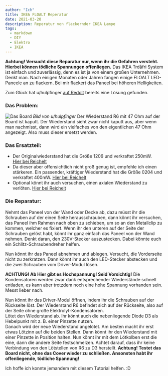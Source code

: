 ```yaml
---
author: "Ich"
title: IKEA FLOALT Reperatur
date: 2021-03-20
description: Reperatur von flackernder IKEA Lampe
tags:
  - markdown
  - DIY
  - Elektro
  - IKEA
---
```

**Achtung! Versucht diese Reparatur nur, wenn ihr die Gefahren versteht. Hierbei können tödliche Spannungen offenliegen.**
Das IKEA Trdåfri System ist einfach und zuverlässig, denn es ist ja von einem großen Unternehmen. Denkt man.
Nach einigen Monaten oder Jahren fangen einige FLOALT LED-Paneele an zu flackern. Bei mir flackert das Paneel bei höheren Helligkeiten.

Zum Glück hat u/hulpfinger [auf Reddit](https://www.reddit.com/r/tradfri/comments/ac9vqr/blinking_flickering_floalt_panel/) bereits eine Lösung gefunden.
### Das Problem:
![Das Board](https://preview.redd.it/nden6bwcn9821.jpg?width=800&format=pjpg&auto=webp&v=enabled&s=d2747148245fc63262da49d5f6f66586f4c38a09)
_Bild von u/hulpfinger_
Der Wiederstand R6 mit 47 Ohm auf der Board ist kaputt. Der Wiederstand sieht zwar nicht kaputt aus, aber wenn man nachmisst, dann wird ein vielfaches von den eigentlichen 47 Ohm angezeigt. Also muss dieser ersetzt werden. 
### Das Ersatzteil:
 * Der Originalwiederstand hat die Größe 1206 und verkraftet 250mW.  
 [Hier bei Reichelt](https://www.reichelt.de/smd-widerstand-1206-47-ohm-250-mw-1--wal-wr12x47r0ftl-p346682.html?&trstct=pos_0&nbc=1)
 * Da dieser aber offensichtlich nicht groß genug ist, empfehle ich einen stärkeren. Ein passender, kräftiger Wiederstand hat die Größe 0204 und verkraftet 400mW.
 [Hier bei Reichelt](https://www.reichelt.de/melf-widerstand-0204-47-ohm-400-mw-1--vit-zc204-47r-p277736.html?&trstct=pos_1&nbc=1)
 * Optional könnt ihr auch versuchen, einen axialen Wiederstand zu verlöten.
 [Hier bei Reichelt](https://www.reichelt.de/widerstand-metalloxyd-47-ohm-0207-1-0-w-5--1w-47-p1824.html?&trstct=pos_3&nbc=1)
### Die Reparatur:
Nehmt das Paneel von der Wand oder Decke ab, dazu müsst ihr die Schrauben auf der einen Seite herausschrauben, dann könnt ihr versuchen, das Paneel ihm Rahmen nach oben zu schieben, um so an den Metallclip zu kommen, welcher es fixiert. Wenn ihr den unteren auf der Seite der Schrauben gelöst habt, könnt ihr ganz einfach das Paneel von der Wand nehmen. Denkt daran, den 230V-Stecker auszustecken. Dabei könnte euch ein Schlitz-Schraubendreher helfen.  

Nun könnt ihr das Paneel abnehmen und ablegen. Versucht, die Vorderseite nicht zu zerkratzen. Dann könnt ihr auch den LED-Stecker abstecken und die zwei Schrauben vom Driver-Modul lösen.  

**ACHTUNG! Ab Hier gibt es Hochspannung! Seid Vorsichtig!**
Die Kondensatoren werden zwar dank entsprechender Wiederstände schnell entladen, es kann aber trotzdem noch eine hohe Spannung vorhanden sein. Messt lieber nach.

Nun könnt ihr das Driver-Modul öffnen, indem ihr die Schrauben auf der Rückseite löst. Der Wiederstand R6 befindet sich auf der Rückseite, also auf der Seite ohne große Elektrolyt-Kondensatoren.  
Lötet den Wiederstand ab. Ihr könnt auch die nebenliegende Diode D3 als Hebelpunkt mit z. B. einer Pinzette nutzen.  
Danach wird der neue Wiederstand angelötet. Am besten macht ihr erst etwas Lötzinn auf die beiden Stellen. Dann könnt ihr den Wiederstand mit einer Pinzette in Position halten. Nun könnt ihr mit dem Lötkolben erst die eine, dann die andere Seite festschmelzen. Achtet darauf, dass ihr keine Verbindung von den Lötstellen von R6 zu D3 herstellt.
**Achtung! Testet das Board nicht, ohne das Cover wieder zu schließen. Ansonsten habt ihr offenliegende, tödliche Spannung!**

Ich hoffe ich konnte jemandem mit diesem Tutorial helfen. :D
